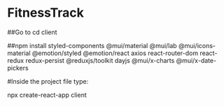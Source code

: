 # FitnessTrack

##Go to cd client

##npm install styled-components @mui/material @mui/lab @mui/icons-material @emotion/styled @emotion/react axios react-router-dom react-redux redux-persist @reduxjs/toolkit dayjs @mui/x-charts @mui/x-date-pickers


#Inside the project file type:

npx create-react-app client  
